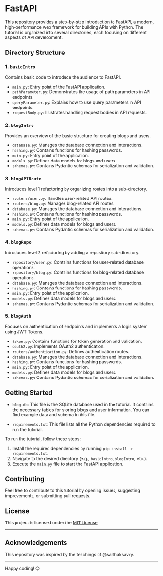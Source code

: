 # FastAPI

This repository provides a step-by-step introduction to FastAPI, a modern, high-performance web framework for building APIs with Python. The tutorial is organized into several directories, each focusing on different aspects of API development.

## Directory Structure

### 1. `basicIntro`
Contains basic code to introduce the audience to FastAPI.

- `main.py`: Entry point of the FastAPI application.
- `pathParameter.py`: Demonstrates the usage of path parameters in API endpoints.
- `queryParameter.py`: Explains how to use query parameters in API endpoints.
- `requestBody.py`: Illustrates handling request bodies in API requests.

### 2. `blogIntro`
Provides an overview of the basic structure for creating blogs and users.

- `database.py`: Manages the database connection and interactions.
- `hashing.py`: Contains functions for hashing passwords.
- `main.py`: Entry point of the application.
- `models.py`: Defines data models for blogs and users.
- `schemas.py`: Contains Pydantic schemas for serialization and validation.

### 3. `blogAPIRoute`
Introduces level 1 refactoring by organizing routes into a sub-directory.

- `routers/user.py`: Handles user-related API routes.
- `routers/blog.py`: Manages blog-related API routes.
- `database.py`: Manages the database connection and interactions.
- `hashing.py`: Contains functions for hashing passwords.
- `main.py`: Entry point of the application.
- `models.py`: Defines data models for blogs and users.
- `schemas.py`: Contains Pydantic schemas for serialization and validation.

### 4. `blogRepo`
Introduces level 2 refactoring by adding a repository sub-directory.

- `repository/user.py`: Contains functions for user-related database operations.
- `repository/blog.py`: Contains functions for blog-related database operations.
- `database.py`: Manages the database connection and interactions.
- `hashing.py`: Contains functions for hashing passwords.
- `main.py`: Entry point of the application.
- `models.py`: Defines data models for blogs and users.
- `schemas.py`: Contains Pydantic schemas for serialization and validation.

### 5. `blogAuth`
Focuses on authentication of endpoints and implements a login system using JWT Tokens.

- `token.py`: Contains functions for token generation and validation.
- `oauth2.py`: Implements OAuth2 authentication.
- `routers/authentication.py`: Defines authentication routes.
- `database.py`: Manages the database connection and interactions.
- `hashing.py`: Contains functions for hashing passwords.
- `main.py`: Entry point of the application.
- `models.py`: Defines data models for blogs and users.
- `schemas.py`: Contains Pydantic schemas for serialization and validation.

## Getting Started

- `blog.db`: This file is the SQLite database used in the tutorial. It contains the necessary tables for storing blogs and user information. You can find example data and schema in this file.

- `requirements.txt`: This file lists all the Python dependencies required to run the tutorial.

To run the tutorial, follow these steps:

1. Install the required dependencies by running `pip install -r requirements.txt`.
2. Navigate to the desired directory (e.g., `basicIntro`, `blogIntro`, etc.).
3. Execute the `main.py` file to start the FastAPI application.

## Contributing

Feel free to contribute to this tutorial by opening issues, suggesting improvements, or submitting pull requests.

## License

This project is licensed under the [MIT License](LICENSE).

---

## Acknowledgements

This repository was inspired by the teachings of @sarthaksavvy.

---

Happy coding! 😊
